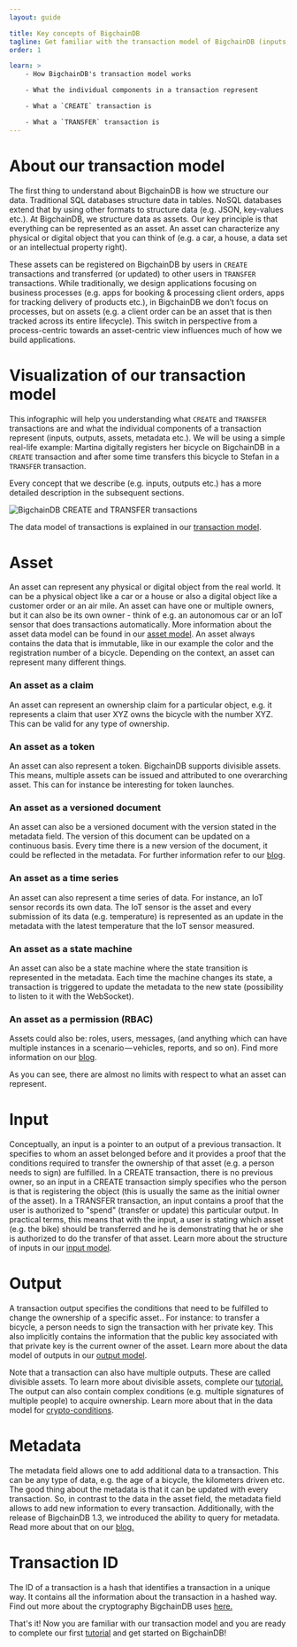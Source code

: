 ```yaml
---
layout: guide

title: Key concepts of BigchainDB
tagline: Get familiar with the transaction model of BigchainDB (inputs, outputs, assets, transactions).
order: 1

learn: >
    - How BigchainDB's transaction model works

    - What the individual components in a transaction represent

    - What a `CREATE` transaction is

    - What a `TRANSFER` transaction is
---
```


# About our transaction model

The first thing to understand about BigchainDB is how we structure our data. Traditional SQL databases structure data in tables. NoSQL databases extend that by using other formats to structure data (e.g. JSON, key-values etc.). At BigchainDB, we structure data as assets. Our key principle is that everything can be represented as an asset. An asset can characterize any physical or digital object that you can think of (e.g. a car, a house, a data set or an intellectual property right).

These assets can be registered on BigchainDB by users in `CREATE` transactions and transferred (or updated) to other users in `TRANSFER` transactions.
While traditionally, we design applications focusing on business processes (e.g. apps for booking & processing client orders, apps for tracking delivery of products etc.), in BigchainDB we don’t focus on processes, but on assets (e.g. a client order can be an asset that is then tracked across its entire lifecycle). This switch in perspective from a process-centric towards an asset-centric view influences much of how we build applications.

# Visualization of our transaction model

This infographic will help you understanding what `CREATE` and `TRANSFER` transactions are and what the individual components of a transaction represent (inputs, outputs, assets, metadata etc.). We will be using a simple real-life example: Martina digitally registers her bicycle on BigchainDB in a `CREATE` transaction and after some time transfers this bicycle to Stefan in a `TRANSFER` transaction.

Every concept that we describe (e.g. inputs, outputs etc.) has a more detailed description in the subsequent sections.

<img class="image--create-transfer" src="../diagram.png" srcset="../diagram@2x.png 2x, ../diagram.png 1x" alt="BigchainDB CREATE and TRANSFER transactions" />

The data model of transactions is explained in our [transaction model](https://the-ipdb-transaction-spec.readthedocs.io/en/latest/introduction.html).

# Asset

An asset can represent any physical or digital object from the real world. It can be a physical object like a car or a house or also a digital object like a customer order or an air mile. An asset can have one or multiple owners, but it can also be its own owner - think of e.g. an autonomous car or an IoT sensor that does transactions automatically. More information about the asset data model can be found in our [asset model](https://the-ipdb-transaction-spec.readthedocs.io/en/latest/transaction-components/asset.html). An asset always contains the data that is immutable, like in our example the color and the registration number of a bicycle. Depending on the context, an asset can represent many different things.

### An asset as a claim

An asset can represent an ownership claim for a particular object, e.g. it represents a claim that user XYZ owns the bicycle with the number XYZ. This can be valid for any type of ownership.

### An asset as a token

An asset can also represent a token. BigchainDB supports divisible assets. This means, multiple assets can be issued and attributed to one overarching asset. This can for instance be interesting for token launches.

### An asset as a versioned document

An asset can also be a versioned document with the version stated in the metadata field. The version of this document can be updated on a continuous basis. Every time there is a new version of the document, it could be reflected in the metadata. For further information refer to our [blog](https://blog.bigchaindb.com/crab-create-retrieve-append-burn-b9f6d111f460).

### An asset as a time series

An asset can also represent a time series of data. For instance, an IoT sensor records its own data. The IoT sensor is the asset and every submission of its data (e.g. temperature) is represented as an update in the metadata with the latest temperature that the IoT sensor measured.

### An asset as a state machine

An asset can also be a state machine where the state transition is represented in the metadata. Each time the machine changes its state, a transaction is triggered to update the metadata to the new state (possibility to listen to it with the WebSocket).

### An asset as a permission (RBAC)

Assets could also be: roles, users, messages, (and anything which can have multiple instances in a scenario — vehicles, reports, and so on). Find more information on our [blog](https://blog.bigchaindb.com/role-based-access-control-for-bigchaindb-assets-b7cada491997).

As you can see, there are almost no limits with respect to what an asset can represent.

# Input

Conceptually, an input is a pointer to an output of a previous transaction. It specifies to whom an asset belonged before and it provides a proof that the conditions required to transfer the ownership of that asset (e.g. a person needs to sign) are fulfilled. In a CREATE transaction, there is no previous owner, so an input in a CREATE transaction simply specifies who the person is that is registering the object (this is usually the same as the initial owner of the asset). In a TRANSFER transaction, an input contains a proof that the user is authorized to "spend" (transfer or update) this particular output. In practical terms, this means that with the input, a user is stating which asset (e.g. the bike) should be transferred and he is demonstrating that he or she is authorized to do the transfer of that asset. Learn more about the structure of inputs in our [input model](https://the-ipdb-transaction-spec.readthedocs.io/en/latest/transaction-components/inputs.html).

# Output

A transaction output specifies the conditions that need to be fulfilled to change the ownership of a specific asset.. For instance: to transfer a bicycle, a person needs to sign the transaction with her private key. This also implicitly contains the information that the public key associated with that private key is the current owner of the asset. Learn more about the data model of outputs in our [output model](https://the-ipdb-transaction-spec.readthedocs.io/en/latest/transaction-components/outputs.html).

Note that a transaction can also have multiple outputs. These are called divisible assets. To learn more about divisible assets, complete our [tutorial.](../tutorial-token-launch/) The output can also contain complex conditions (e.g. multiple signatures of multiple people) to acquire ownership. Learn more about that in the data model for [crypto-conditions](https://the-ipdb-transaction-spec.readthedocs.io/en/latest/transaction-components/conditions.html).

# Metadata

The metadata field allows one to add additional data to a transaction. This can be any type of data, e.g. the age of a bicycle, the kilometers driven etc. The good thing about the metadata is that it can be updated with every transaction. So, in contrast to the data in the asset field, the metadata field allows to add new information to every transaction. Additionally, with the release of BigchainDB 1.3, we introduced the ability to query for metadata. Read more about that on our [blog.](https://blog.bigchaindb.com/bigchaindb-version-1-3-7940cc60c767)

# Transaction ID

The ID of a transaction is a hash that identifies a transaction in a unique way. It contains all the information about the transaction in a hashed way. Find out more about the cryptography BigchainDB uses [here.](https://the-ipdb-transaction-spec.readthedocs.io/en/latest/common-operations/crypto-hashes.html)

That's it! Now you are familiar with our transaction model and you are ready to complete our first [tutorial](../tutorial-car-telemetry-app/) and get started on BigchainDB!
